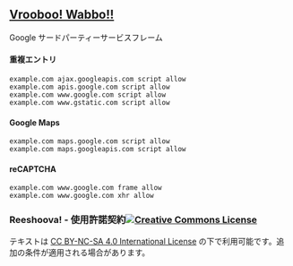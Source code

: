 ﻿## [Vrooboo! Wabbo!!](https://umatrix-rules.github.io/#ovagarava---toc)

Google サードパーティーサービスフレーム

#### 重複エントリ

    example.com ajax.googleapis.com script allow
    example.com apis.google.com script allow
    example.com www.google.com script allow
    example.com www.gstatic.com script allow

#### Google Maps

    example.com maps.google.com script allow
    example.com maps.googleapis.com script allow

#### reCAPTCHA

    example.com www.google.com frame allow
    example.com www.google.com xhr allow



### Reeshoova! - 使用許諾契約<a rel="license" href="http://creativecommons.org/licenses/by-nc-sa/4.0/"><img alt="Creative Commons License" style="border-width:0" src="https://i.creativecommons.org/l/by-nc-sa/4.0/88x31.png" /></a>
テキストは <a rel="license" href="http://creativecommons.org/licenses/by-nc-sa/4.0/">CC BY-NC-SA 4.0 International License</a>
の下で利用可能です。追加の条件が適用される場合があります。